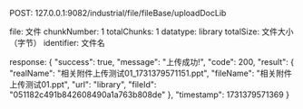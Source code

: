 









POST: 127.0.0.1:9082/industrial/file/fileBase/uploadDocLib

file: 文件
chunkNumber: 1
totalChunks: 1
datatype: library
totalSize: 文件大小（字节）
identifier: 文件名

response:
{
    "success": true,
    "message": "上传成功!",
    "code": 200,
    "result": {
        "realName": "相关附件上传测试01_1731379571151.ppt",
        "fileName": "相关附件上传测试01.ppt",
        "url": "library",
        "fileId": "051182c491b842608490a1a763b808de"
    },
    "timestamp": 1731379571369
}

